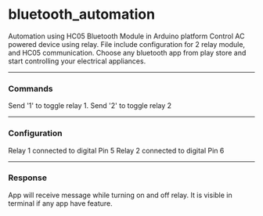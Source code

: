 # bluetooth_automation
Automation using HC05 Bluetooth Module in Arduino platform
Control AC powered device using relay.
File include configuration for 2 relay module, and HC05 communication.
Choose any bluetooth app from play store and start controlling your electrical appliances.

---------------------------------------

### Commands
Send '1' to toggle relay 1.
Send '2' to toggle relay 2

-------------------------------------

### Configuration
Relay 1 connected to digital Pin 5
Relay 2 connected to digital Pin 6

----------------------------------

### Response
App will receive message while turning on and off relay. It is visible in terminal if any app have feature.
